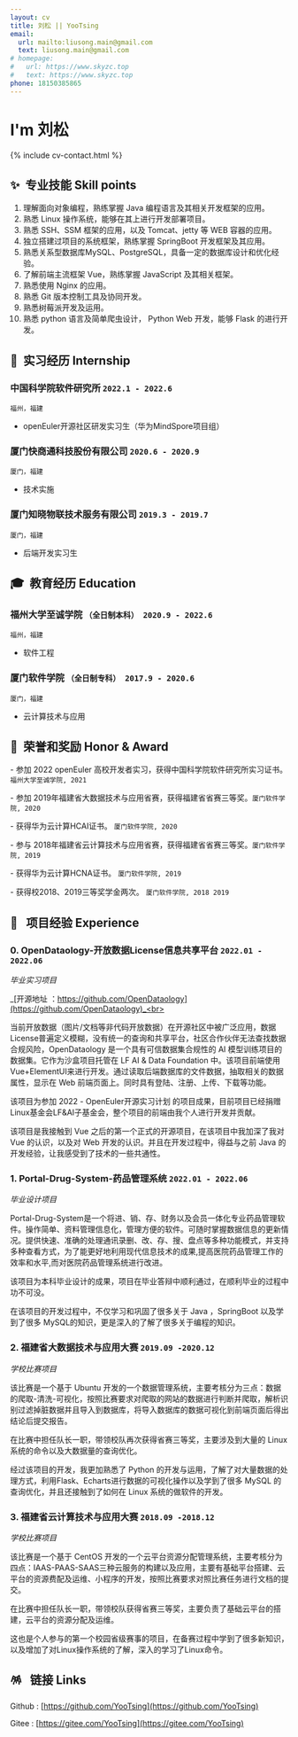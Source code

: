 ```yaml
---
layout: cv
title: 刘松 || YooTsing
email:
  url: mailto:liusong.main@gmail.com
  text: liusong.main@gmail.com
# homepage:
#   url: https://www.skyzc.top
#   text: https://www.skyzc.top
phone: 18150385865
---
```


# I'm 刘松

<!--
include contact information from the front matter
Supported arguments:

    - homepage: url, text
        - phone
        - email
-->

{% include cv-contact.html %}

## ✨&nbsp; 专业技能 Skill points

1. 理解面向对象编程，熟练掌握 Java 编程语言及其相关开发框架的应用。
2. 熟悉 Linux 操作系统，能够在其上进行开发部署项目。
3. 熟悉 SSH、SSM 框架的应用，以及 Tomcat、jetty 等 WEB 容器的应用。 
4. 独立搭建过项目的系统框架，熟练掌握 SpringBoot 开发框架及其应用。 
5. 熟悉关系型数据库MySQL、PostgreSQL，具备一定的数据库设计和优化经验。 
6. 了解前端主流框架 Vue，熟练掌握 JavaScript 及其相关框架。 
7. 熟悉使用 Nginx 的应用。 
8. 熟悉 Git 版本控制工具及协同开发。
9. 熟悉树莓派开发及运用。
10. 熟悉 python 语言及简单爬虫设计， Python Web 开发，能够 Flask 的进行开发。



## 💼&nbsp; 实习经历  Internship

### **中国科学院软件研究所** `2022.1 - 2022.6`

```
福州，福建
```

- openEuler开源社区研发实习⽣（华为MindSpore项目组）

### **厦门快商通科技股份有限公司** `2020.6 - 2020.9`

```
厦门，福建
```

- 技术实施

### **厦门知晓物联技术服务有限公司** `2019.3 - 2019.7`

```
厦门，福建
```

- 后端开发实习生



## 🎓&nbsp; 教育经历  Education

### **福州大学至诚学院** `（全日制本科） 2020.9 - 2022.6`

```
福州，福建
```

- 软件工程

<!-- ### **厦门知晓物联技术服务有限公司** `2019.3 - 2019.10`

```
厦门，福建
```

- Java 后端开发实习生 -->

### **厦门软件学院** `（全日制专科） 2017.9 - 2020.6`

```
厦门，福建
```

- 云计算技术与应用

##  🏅&nbsp; 荣誉和奖励 Honor & Award

\- 参加 2022 openEuler 高校开发者实习，获得中国科学院软件研究所实习证书。 `福州大学至诚学院, 2021` <br>

\- 参加 2019年福建省大数据技术与应用省赛，获得福建省省赛三等奖。`厦门软件学院, 2020` <br>

\- 获得华为云计算HCAI证书。 `厦门软件学院, 2020` <br>

\- 参与 2018年福建省云计算技术与应用省赛，获得福建省省赛三等奖。`厦门软件学院, 2019` <br>

\- 获得华为云计算HCNA证书。 `厦门软件学院, 2019` <br>

\- 获得校2018、2019三等奖学金两次。 `厦门软件学院, 2018 2019` <br>

## 🚀 &nbsp; 项目经验 Experience

### **0. OpenDataology-开放数据License信息共享平台** `2022.01 - 2022.06`

_毕业实习项目_<br>

_[开源地址 ：https://github.com/OpenDataology](https://github.com/OpenDataology)_<br>

当前开放数据（图片/文档等非代码开放数据）在开源社区中被广泛应用，数据License普遍定义模糊，没有统一的查询和共享平台，社区合作伙伴无法查找数据合规风险，OpenDataology 是一个具有可信数据集合规性的 AI 模型训练项目的数据集。它作为沙盒项目托管在 LF AI & Data Foundation 中。该项目前端使用Vue+ElementUI来进行开发。通过读取后端数据库的文件数据，抽取相关的数据属性，显示在 Web 前端页面上。同时具有登陆、注册、上传、下载等功能。

该项目为参加 2022 - OpenEuler开源实习计划 的项目成果，目前项目已经捐赠Linux基金会LF&AI子基金会，整个项目的前端由我个人进行开发并贡献。

该项目是我接触到 Vue 之后的第一个正式的开源项目，在该项目中我加深了我对 Vue 的认识，以及对 Web 开发的认识。并且在开发过程中，得益与之前 Java 的开发经验，让我感受到了技术的一些共通性。

<div style="page-break-after:always"></div>

### **1. Portal-Drug-System-药品管理系统** `2022.01 - 2022.06`

_毕业设计项目_<br>

Portal-Drug-System是一个将进、销、存、财务以及会员一体化专业药品管理软件。操作简单、资料管理信息化，管理方便的软件。可随时掌握数据信息的更新情况。提供快速、准确的处理通讯录删、改、存、搜、盘点等多种功能模式，并支持多种查看方式，为了能更好地利用现代信息技术的成果,提高医院药品管理工作的效率和水平,而对医院药品管理系统进行改进。

该项目为本科毕业设计的成果，项目在毕业答辩中顺利通过，在顺利毕业的过程中功不可没。

在该项目的开发过程中，不仅学习和巩固了很多关于 Java ，SpringBoot 以及学到了很多 MySQL的知识，更是深入的了解了很多关于编程的知识。

### **2. 福建省大数据技术与应用大赛** `2019.09 -2020.12`

_学校比赛项目_<br>

该比赛是一个基于 Ubuntu 开发的一个数据管理系统，主要考核分为三点：数据的爬取-清洗-可视化，按照比赛要求对爬取的网站的数据进行判断并爬取，解析识别过滤掉脏数据并且导入到数据库，将导入数据库的数据可视化到前端页面后得出结论后提交报告。

在比赛中担任队长一职，带领校队再次获得省赛三等奖，主要涉及到大量的 Linux 系统的命令以及大数据量的查询优化。

经过该项目的开发，我更加熟悉了 Python 的开发与运用，了解了对大量数据的处理方式，利用Flask、Echarts进行数据的可视化操作以及学到了很多 MySQL 的查询优化，并且还接触到了如何在 Linux 系统的做软件的开发。

### **3. 福建省云计算技术与应用大赛** `2018.09 -2018.12`

_学校比赛项目_<br>

该比赛是一个基于 CentOS 开发的一个云平台资源分配管理系统，主要考核分为四点：IAAS-PAAS-SAAS三种云服务的构建以及应用，主要有基础平台搭建、云平台的资源费配及运维、小程序的开发，按照比赛要求对照比赛任务进行文档的提交。

在比赛中担任队长一职，带领校队获得省赛三等奖，主要负责了基础云平台的搭建，云平台的资源分配及运维。

这也是个人参与的第一个校园省级赛事的项目，在备赛过程中学到了很多新知识，以及增加了对Linux操作系统的了解，深入的学习了Linux命令。

##  🪅  &nbsp; 链接 Links

Github : [https://github.com/YooTsing](https://github.com/YooTsing)

Gitee : [https://gitee.com/YooTsing](https://gitee.com/YooTsing)



<!-- ### Footer

Last updated: August 2021-->
